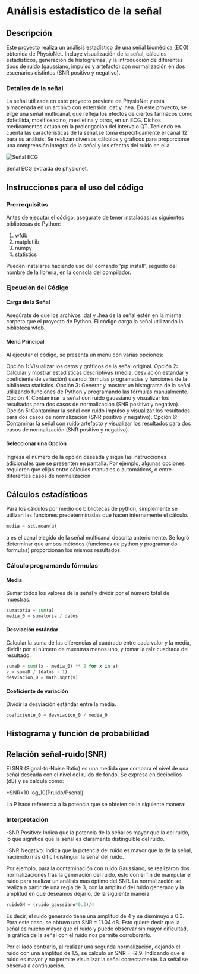 # Análisis estadístico de la señal
## Descripción
Este proyecto realiza un análisis estadístico de una señal biomédica (ECG) obtenida de PhysioNet. Incluye visualización de la señal, cálculos estadísticos, generación de histogramas, y la introducción de diferentes tipos de ruido (gaussiano, impulso y artefacto) con normalización en dos escenarios distintos (SNR positivo y negativo).
### Detalles de la señal
La señal utilizada en este proyecto proviene de PhysioNet y está almacenada en un archivo con extensión .dat y .hea. En este proyecto, se elige una señal multicanal, que refleja los efectos de ciertos farmácos como dofetilida, moxifloxacino, mexiletina y otros, en un ECG. Dichos medicamentos actuan en la prolongación del intervalo QT.
Teniendo en cuenta las características de la señal,se toma específicamente el canal 12 para su análisis. Se realizan diversos cálculos y gráficos para proporcionar una comprensión integral de la señal y los efectos del ruido en ella.

![Señal ECG](https://github.com/lavaltt/An-lisis-estad-stico-de-la-se-al/blob/main/se%C3%B1al%20ecg.png?raw=true)

Señal ECG extraida de physionet.

## Instrucciones para el uso del código
### Prerrequisitos
Antes de ejecutar el código, asegúrate de tener instaladas las siguientes bibliotecas de Python:
1. wfdb
2. matplotlib
3. numpy
4. statistics
   
Pueden instalarse haciendo uso del comando 'pip install', seguido del nombre de la libreria, en la consola del compilador.

### Ejecución del Código
#### Carga de la Señal

Asegúrate de que los archivos .dat y .hea de la señal estén en la misma carpeta que el proyecto de Python. El código carga la señal utilizando la biblioteca wfdb.

#### Menú Principal

Al ejecutar el código, se presenta un menú con varias opciones:

Opción 1: Visualizar los datos y gráficos de la señal original.
Opción 2: Calcular y mostrar estadísticas descriptivas (media, desviación estándar y coeficiente de variación) usando fórmulas programadas y funciones de la biblioteca statistics.
Opción 3: Generar y mostrar un histograma de la señal utilizando funciones de Python y programando las fórmulas manualmente.
Opción 4: Contaminar la señal con ruido gaussiano y visualizar los resultados para dos casos de normalización (SNR positivo y negativo).
Opción 5: Contaminar la señal con ruido impulso y visualizar los resultados para dos casos de normalización (SNR positivo y negativo).
Opción 6: Contaminar la señal con ruido artefacto y visualizar los resultados para dos casos de normalización (SNR positivo y negativo).

#### Seleccionar una Opción

Ingresa el número de la opción deseada y sigue las instrucciones adicionales que se presenten en pantalla. Por ejemplo, algunas opciones requieren que elijas entre cálculos manuales o automáticos, o entre diferentes casos de normalización.

## Cálculos estadísticos
Para los cálculos por medio de bibliotecas de python, simplemente se utilizan las funciones predeterminadas que hacen internamente el cálculo. 

```python
media = stt.mean(a)
```
a es el canal elegido de la señal multicanal descrita anteriomente. 
Se logró determinar que ambos métodos (funciones de python y programando fórmulas) proporcionan los mismos resultados. 

### Cálculo programando fórmulas
#### Media
Sumar todos los valores de la señal y dividir por el número total de muestras.

```python
sumatoria = sum(a)
media_0 = sumatoria / datos
```
#### Desviación estándar
Calcular la suma de las diferencias al cuadrado entre cada valor y la media, dividir por el número de muestras menos uno, y tomar la raíz cuadrada del resultado.

```python
sumaD = sum((x - media_0) ** 2 for x in a)
v = sumaD / (datos - 1)
desviacion_0 = math.sqrt(v)
```
#### Coeficiente de variación
Dividir la desviación estándar entre la media.

```python
coeficiente_0 = desviacion_0 / media_0
```
## Histograma y función de probabilidad

## Relación señal-ruido(SNR)
El SNR (Signal-to-Noise Ratio) es una medida que compara el nivel de una señal deseada con el nivel del ruido de fondo. Se expresa en decibelios (dB) y se calcula como:

*SNR=10⋅log_10(Pruido/Psenal)

La P hace referencia a la potencia que se obteien de la siguiente manera: 

### Interpretación
-SNR Positivo: Indica que la potencia de la señal es mayor que la del ruido, lo que significa que la señal es claramente distinguible del ruido.

-SNR Negativo: Indica que la potencia del ruido es mayor que la de la señal, haciendo más difícil distinguir la señal del ruido.

Por ejemplo, para la contaminación con ruido Gaussiano, se realizaron dos normalizaciones tras la generación del ruido, esto con el fin de manipular el ruido para realizar un análisis más óptimo del SNR. 
La normalización se realiza a partir de una regla de 3, con la amplitud del ruido generado y la amplitud en que deseamos dejarlo, de la siguiente manera:
```python
ruidoGN = (ruido_gaussiano*0.3)/4
```
Es decir, el ruido generado tiene una amplitud de 4 y se disminuyó a 0.3.
Para este caso, se obtuvo una SNR = 11.04 dB. Esto quiere decir que la señal es mucho mayor que el ruido y puede observar sin mayor dificultad, la gráfica de la señal con el ruido nos permite corroborarlo. 

Por el lado contrario, al realizar una segunda normalización, dejando el ruido con una amplitud de 1.5, se cálculo un SNR = -2.9. Indicando que el ruido es mayor y no permite visualizar la señal correctamente. La señal se observa a continuación. 


